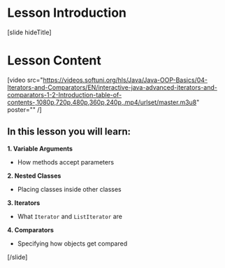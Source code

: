 # Lesson Introduction

[slide hideTitle]
# Lesson Content

[video src="https://videos.softuni.org/hls/Java/Java-OOP-Basics/04-Iterators-and-Comparators/EN/interactive-java-advanced-iterators-and-comparators-1-2-Introduction-table-of-contents-,1080p,720p,480p,360p,240p,.mp4/urlset/master.m3u8" poster="" /]

## In this lesson you will learn:

**1. Variable Arguments**
- How methods accept parameters

**2. Nested Classes**
- Placing classes inside other classes

**3. Iterators**
- What `Iterator` and `ListIterator` are

**4. Comparators**
- Specifying how objects get compared

[/slide]
